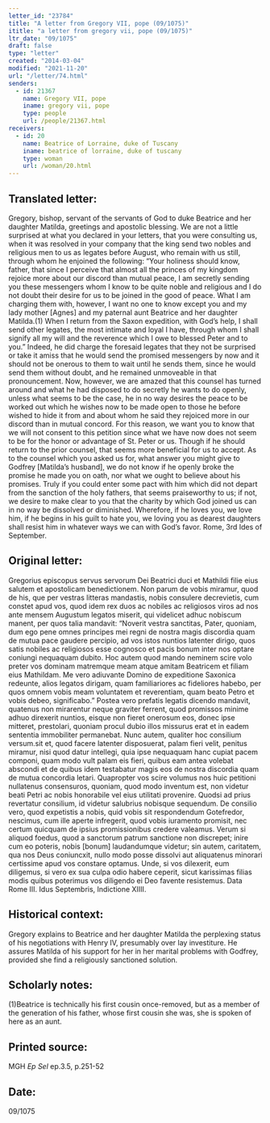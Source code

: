 ```yaml
---
letter_id: "23784"
title: "A letter from Gregory VII, pope (09/1075)"
ititle: "a letter from gregory vii, pope (09/1075)"
ltr_date: "09/1075"
draft: false
type: "letter"
created: "2014-03-04"
modified: "2021-11-20"
url: "/letter/74.html"
senders:
  - id: 21367
    name: Gregory VII, pope
    iname: gregory vii, pope
    type: people
    url: /people/21367.html
receivers:
  - id: 20
    name: Beatrice of Lorraine, duke of Tuscany
    iname: beatrice of lorraine, duke of tuscany
    type: woman
    url: /woman/20.html
---
```

<h2> Translated letter:</h2>Gregory, bishop, servant of the servants of God to duke Beatrice and her daughter Matilda, greetings and apostolic blessing.
We are not a little surprised at what you declared in your letters, that you were consulting us, when it was resolved in your company that the king send two nobles and religious men to us as legates before August, who remain with us still, through whom he enjoined the following:
“Your holiness should know, father, that since I perceive that almost all the princes of my kingdom rejoice more about our discord than mutual peace, I am secretly sending you these messengers whom I know to be quite noble and religious and I do not doubt their desire for us to be joined in the good of peace.  What I am charging them with, however, I want no one to know except you and my lady mother [Agnes] and my paternal aunt Beatrice and her daughter Matilda.(1)  When I return from the Saxon expedition, with God’s help, I shall send other legates, the most intimate and loyal I have, through whom I shall signify all my will and the reverence which I owe to blessed Peter and to you.”  Indeed, he did charge the foresaid legates that they not be surprised or take it amiss that he would send the promised messengers by now and it should not be onerous to them to wait until he sends them, since he would send them without doubt, and he remained unmoveable in that pronouncement.
Now, however, we are amazed that this counsel has turned around and what he had disposed to do secretly he wants to do openly, unless what seems to be the case, he in no way desires the peace to be worked out which he wishes now to be made open to those he before wished to hide it from and about whom he said they rejoiced more in our discord than in mutual concord.  For this reason, we want you to know that we will not consent to this petition since what we have now does not seem to be for the honor or advantage of St. Peter or us.  Though if he should return to the prior counsel, that seems more beneficial for us to accept.
As to the counsel which you asked us for, what answer you might give to Godfrey [Matilda’s husband], we do not know if he openly broke the promise he made you on oath, nor what we ought to believe about his promises.  Truly if you could enter some pact with him which did not depart from the sanction of the holy fathers, that seems praiseworthy to us; if not, we desire to make clear to you that the charity by which God joined us can in no way be dissolved or diminished.  Wherefore, if he loves you, we love him, if he begins in his guilt to hate you, we loving you as dearest daughters shall resist him in whatever ways we can with God’s favor.  Rome, 3rd Ides of September.
<h2 class="mt-4"> Original letter:</h2>Gregorius episcopus servus servorum Dei Beatrici duci et Mathildi filie eius salutem et apostolicam benedictionem.
Non parum de vobis miramur, quod de his, que per vestras litteras mandastis, nobis consulere decrevietis, cum constet apud vos, quod idem rex  duos ac nobiles ac religiosos viros ad nos ante mensem Augustum legatos miserit, qui videlicet adhuc nobiscum manent, per quos talia mandavit: “Noverit vestra sanctitas, Pater, quoniam, dum ego pene omnes principes mei regni de nostra magis discordia quam de mutua pace gaudere percipio, ad vos istos nuntios latenter dirigo, quos satis nobiles ac religiosos esse cognosco et pacis bonum inter nos optare coniungi nequaquam dubito. Hoc autem quod mando neminem scire volo preter vos dominam matremque meam atque amitam Beatricem et filiam eius Mathildam. Me vero adiuvante Domino de expeditione Saxonica redeunte, alios legatos dirigam, quam familiariores ac fideliores habebo, per quos omnem vobis meam voluntatem et reverentiam, quam beato Petro et vobis debeo, significabo.”
Postea vero prefatis legatis dicendo mandavit, quatenus non mirarentur neque graviter ferrent, quod promissos minime adhuo direxerit nuntios, eisque non fieret onerosum eos, donec ipse mitteret, prestolari, quoniam procul dubio illos missurus erat et in eadem sententia immobiliter permanebat. Nunc autem, qualiter hoc consilium versum.sit et, quod facere latenter disposuerat, palam fieri velit, penitus miramur, nisi quod datur intellegi, quia ipse nequaquam hanc cupiat pacem componi, quam modo vult palam eis fieri, quibus eam antea volebat abscondi et de quibus idem testabatur magis eos de nostra discordia quam de mutua concordia letari. Quapropter vos scire volumus nos huic petitioni nullatenus consensuros, quoniam, quod modo inventum est, non videtur beati Petri ac nobis honorabile vel eius utilitati provenire. Quodsi ad prius revertatur consilium, id videtur salubrius nobisque sequendum.
De consilio vero, quod expetistis a nobis, quid vobis sit respondendum Gotefredor, nescimus, cum ille aperte infregerit, quod vobis iuramento promisit, nec certum quicquam de ipsius promissionibus credere valeamus. Verum si aliquod foedus, quod a sanctorum patrum sanctione non discrepet; inire cum eo poteris, nobis [bonum] laudandumque videtur; sin autem, caritatem, qua nos Deus coniuncxit, nullo modo posse dissolvi aut aliquatenus minorari certissime apud vos constare optamus. Unde, si vos dilexerit, eum diligemus, si vero ex sua culpa odio habere ceperit, sicut karissimas filias modis quibus poterimus vos diligendo ei Deo favente resistemus. Data Rome III. Idus Septembris, Indictione XIIII.
<h2 class="mt-4"> Historical context:</h2>Gregory explains to Beatrice and her daughter Matilda the perplexing status of his negotiations with Henry IV, presumably over lay investiture. He assures Matilda of his support for her in her marital problems with Godfrey, provided she find a religiously sanctioned solution.
<h2 class="mt-4"> Scholarly notes:</h2>(1)Beatrice is technically his first cousin once-removed, but as a member of the generation of his father, whose first cousin she was, she is spoken of here as an aunt.
<h2 class="mt-4"> Printed source:</h2><p>MGH <em>Ep Sel</em> ep.3.5, p.251-52</p><h2 class="mt-4"> Date:</h2>09/1075
